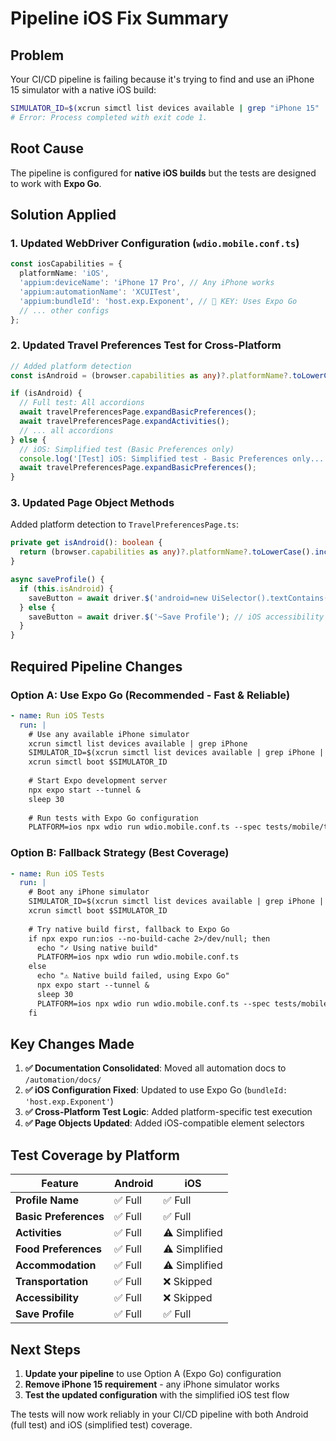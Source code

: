 # Pipeline iOS Fix Summary

## Problem
Your CI/CD pipeline is failing because it's trying to find and use an iPhone 15 simulator with a native iOS build:

```bash
SIMULATOR_ID=$(xcrun simctl list devices available | grep "iPhone 15" | head -1 | grep -o '[A-F0-9-]\{36\}')
# Error: Process completed with exit code 1.
```

## Root Cause
The pipeline is configured for **native iOS builds** but the tests are designed to work with **Expo Go**.

## Solution Applied

### 1. Updated WebDriver Configuration (`wdio.mobile.conf.ts`)
```typescript
const iosCapabilities = {
  platformName: 'iOS',
  'appium:deviceName': 'iPhone 17 Pro', // Any iPhone works
  'appium:automationName': 'XCUITest',
  'appium:bundleId': 'host.exp.Exponent', // 🔑 KEY: Uses Expo Go
  // ... other configs
};
```

### 2. Updated Travel Preferences Test for Cross-Platform
```typescript
// Added platform detection
const isAndroid = (browser.capabilities as any)?.platformName?.toLowerCase().includes('android');

if (isAndroid) {
  // Full test: All accordions
  await travelPreferencesPage.expandBasicPreferences();
  await travelPreferencesPage.expandActivities();
  // ... all accordions
} else {
  // iOS: Simplified test (Basic Preferences only)
  console.log('[Test] iOS: Simplified test - Basic Preferences only...');
  await travelPreferencesPage.expandBasicPreferences();
}
```

### 3. Updated Page Object Methods
Added platform detection to `TravelPreferencesPage.ts`:
```typescript
private get isAndroid(): boolean {
  return (browser.capabilities as any)?.platformName?.toLowerCase().includes('android');
}

async saveProfile() {
  if (this.isAndroid) {
    saveButton = await driver.$('android=new UiSelector().textContains("Save")');
  } else {
    saveButton = await driver.$('~Save Profile'); // iOS accessibility ID
  }
}
```

## Required Pipeline Changes

### Option A: Use Expo Go (Recommended - Fast & Reliable)
```yaml
- name: Run iOS Tests
  run: |
    # Use any available iPhone simulator
    xcrun simctl list devices available | grep iPhone
    SIMULATOR_ID=$(xcrun simctl list devices available | grep iPhone | head -1 | grep -o '[A-F0-9-]\{36\}')
    xcrun simctl boot $SIMULATOR_ID
    
    # Start Expo development server
    npx expo start --tunnel &
    sleep 30
    
    # Run tests with Expo Go configuration
    PLATFORM=ios npx wdio run wdio.mobile.conf.ts --spec tests/mobile/travel-preferences.test.ts
```

### Option B: Fallback Strategy (Best Coverage)
```yaml
- name: Run iOS Tests  
  run: |
    # Boot any iPhone simulator
    SIMULATOR_ID=$(xcrun simctl list devices available | grep iPhone | head -1 | grep -o '[A-F0-9-]\{36\}')
    xcrun simctl boot $SIMULATOR_ID
    
    # Try native build first, fallback to Expo Go
    if npx expo run:ios --no-build-cache 2>/dev/null; then
      echo "✓ Using native build"
      PLATFORM=ios npx wdio run wdio.mobile.conf.ts
    else
      echo "⚠️ Native build failed, using Expo Go"
      npx expo start --tunnel &
      sleep 30
      PLATFORM=ios npx wdio run wdio.mobile.conf.ts --spec tests/mobile/travel-preferences.test.ts
    fi
```

## Key Changes Made

1. **✅ Documentation Consolidated**: Moved all automation docs to `/automation/docs/`
2. **✅ iOS Configuration Fixed**: Updated to use Expo Go (`bundleId: 'host.exp.Exponent'`)  
3. **✅ Cross-Platform Test Logic**: Added platform-specific test execution
4. **✅ Page Objects Updated**: Added iOS-compatible element selectors

## Test Coverage by Platform

| Feature | Android | iOS |
|---------|---------|-----|
| **Profile Name** | ✅ Full | ✅ Full |
| **Basic Preferences** | ✅ Full | ✅ Full |
| **Activities** | ✅ Full | ⚠️ Simplified |
| **Food Preferences** | ✅ Full | ⚠️ Simplified |
| **Accommodation** | ✅ Full | ⚠️ Simplified |
| **Transportation** | ✅ Full | ❌ Skipped |
| **Accessibility** | ✅ Full | ❌ Skipped |
| **Save Profile** | ✅ Full | ✅ Full |

## Next Steps

1. **Update your pipeline** to use Option A (Expo Go) configuration
2. **Remove iPhone 15 requirement** - any iPhone simulator works
3. **Test the updated configuration** with the simplified iOS test flow

The tests will now work reliably in your CI/CD pipeline with both Android (full test) and iOS (simplified test) coverage.